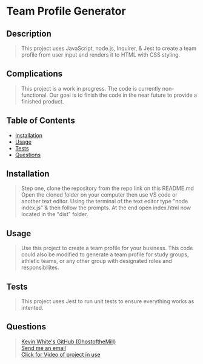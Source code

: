 
  # Team Profile Generator

  ## Description
  >This project uses JavaScript, node.js, Inquirer, & Jest to create a team profile from user input and renders it to HTML with CSS styling.

  ## Complications
  >This project is a work in progress. The code is currently non-functional. Our goal is to finish the code in the near future to provide a finished product.
  
  ## Table of Contents
  - [Installation](#installation)
  - [Usage](#usage)
  - [Tests](#tests)
  - [Questions](#questions)

  ## Installation
  >Step one, clone the repository from the repo link on this README.md Open the cloned folder on your computer then use VS code or another text editor. Using the terminal of the text editor type "node index.js" & then follow the prompts. At the end open index.html now located in the "dist" folder.

  ## Usage
  >Use this project to create a team profile for your business. This code could also be modified to generate a team profile for study groups, athletic teams, or any other group with designated roles and responsibilites.

  ## Tests
  >This project uses Jest to run unit tests to ensure everything works as intented. 

  ## Questions
  >[Kevin White's GitHub (GhostoftheMill)](https://github.com/GhostoftheMill)
  \
    [Send me an email](mailto:kevinmichaelwhite@gmail.com)
    \
    [Click for Video of project in use](https://drive.google.com/file/d/1vH8EEjLRPZ425dCdpKBftQnwigWSD2oz/view?usp=share_link)